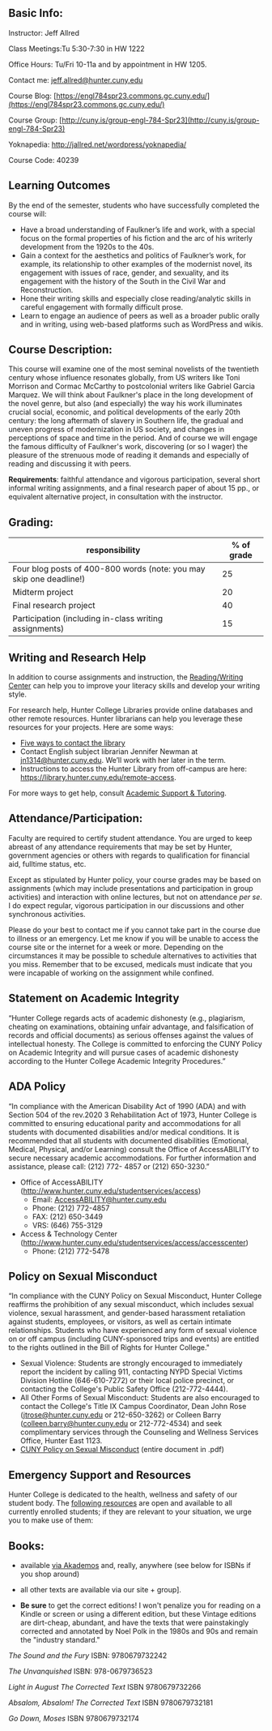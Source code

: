 ## Basic Info:
Instructor: Jeff Allred

Class Meetings:Tu 5:30-7:30 in HW 1222

Office Hours: Tu/Fri 10-11a and by appointment in HW 1205. 

Contact me: [jeff.allred@hunter.cuny.edu](mailto:jeff.allred@hunter.cuny.edu)

Course Blog: [https://engl784spr23.commons.gc.cuny.edu/](https://engl784spr23.commons.gc.cuny.edu/)

Course Group: [http://cuny.is/group-engl-784-Spr23](http://cuny.is/group-engl-784-Spr23)

Yoknapedia: http://jallred.net/wordpress/yoknapedia/

Course Code: 40239

## **Learning Outcomes**

By the end of the semester, students who have successfully completed the course will:

- Have a broad understanding of Faulkner’s life and work, with a special focus on the formal properties of his fiction and the arc of his writerly development from the 1920s to the 40s.
- Gain a context for the aesthetics and politics of Faulkner’s work, for example, its relationship to other examples of the modernist novel, its engagement with issues of race, gender, and sexuality, and its engagement with the history of the South in the Civil War and Reconstruction.
- Hone their writing skills and especially close reading/analytic skills in careful engagement with formally difficult prose.
- Learn to engage an audience of peers as well as a broader public orally and in writing, using web-based platforms such as WordPress and wikis.

## **Course Description:**
This course will examine one of the most seminal novelists of the twentieth century whose influence resonates globally, from US writers like Toni Morrison and Cormac McCarthy to postcolonial writers like Gabriel Garcia Marquez. We will think about Faulkner's place in the long development of the novel genre, but also (and especially) the way his work illuminates crucial social, economic, and political developments of the early 20th century: the long aftermath of slavery in Southern life, the gradual and uneven progress of modernization in US society, and changes in perceptions of space and time in the period. And of course we will engage the famous difficulty of Faulkner's work, discovering (or so I wager) the pleasure of the strenuous mode of reading it demands and especially of reading and discussing it with peers.

**Requirements**: faithful attendance and vigorous participation, several short informal writing assignments, and a final research paper of about 15 pp., or equivalent alternative project, in consultation with the instructor. 





## **Grading:**

| **responsibility**                                     | **% of grade** |
| ------------------------------------------------------ | -------------- |
| Four blog posts of 400-800 words (note: you may skip one deadline!)                       | 25            |
| Midterm project                                         |20       |
| Final research project                                 | 40             |
| Participation (including in-class writing assignments) | 15             |


## Writing and Research Help

In addition to course assignments and instruction, the [Reading/Writing Center](http://www.hunter.cuny.edu/rwc) can help you to improve your literacy skills and develop your writing style.

For research help, Hunter College Libraries provide online databases and other remote resources. Hunter librarians can help you leverage these resources for your projects. Here are some ways:

- [Five ways to contact the library](https://library.hunter.cuny.edu/ask-a-librarian)
- Contact English subject librarian Jennifer Newman at jn1314@hunter.cuny.edu. We’ll work with her later in the term.
- Instructions to access the Hunter Library from off-campus are here: https://library.hunter.cuny.edu/remote-access.

For more ways to get help, consult [Academic Support & Tutoring](http://www.hunter.cuny.edu/onestop/advising/academic-support-tutoring-1).

## Attendance/Participation:

Faculty are required to certify student attendance. You are urged to keep abreast of any attendance requirements that may be set by Hunter, government agencies or others with regards to qualification for financial aid, fulltime status, etc.

Except as stipulated by Hunter policy, your course grades may be based on assignments (which may include presentations and participation in group activities) and interaction with online lectures, but not on attendance *per se*. I do expect regular, vigorous participation in our discussions and other synchronous activities.

Please do your best to contact me if you cannot take part in the course due to illness or an emergency. Let me know if you will be unable to access the course site or the internet for a week or more. Depending on the circumstances it may be possible to schedule alternatives to activities that you miss. Remember that to be excused, medicals must indicate that you were incapable of working on the assignment while confined.

## Statement on Academic Integrity

“Hunter College regards acts of academic dishonesty (e.g., plagiarism, cheating on examinations, obtaining unfair advantage, and falsification of records and official documents) as serious offenses against the values of intellectual honesty. The College is committed to enforcing the CUNY Policy on Academic Integrity and will pursue cases of academic dishonesty according to the Hunter College Academic Integrity Procedures.”

## ADA Policy

“In compliance with the American Disability Act of 1990 (ADA) and with Section 504 of the rev.2020 3 Rehabilitation Act of 1973, Hunter College is committed to ensuring educational parity and accommodations for all students with documented disabilities and/or medical conditions. It is recommended that all students with documented disabilities (Emotional, Medical, Physical, and/or Learning) consult the Office of AccessABILITY to secure necessary academic accommodations. For further information and assistance, please call: (212) 772- 4857 or (212) 650-3230.”


- Office of AccessABILITY (http://www.hunter.cuny.edu/studentservices/access)
    - Email: AccessABILITY@hunter.cuny.edu
    - Phone: (212) 772-4857
    - FAX: (212) 650-3449
    - VRS: (646) 755-3129
- Access & Technology Center (http://www.hunter.cuny.edu/studentservices/access/accesscenter)
    - Phone: (212) 772-5478
    
## Policy on Sexual Misconduct

“In compliance with the CUNY Policy on Sexual Misconduct, Hunter College reaffirms the prohibition of any sexual misconduct, which includes sexual violence, sexual harassment, and gender-based harassment retaliation against students, employees, or visitors, as well as certain intimate relationships. Students who have experienced any form of sexual violence on or off campus (including CUNY-sponsored trips and events) are entitled to the rights outlined in the Bill of Rights for Hunter College."

- Sexual Violence: Students are strongly encouraged to immediately report the incident by calling 911, contacting NYPD Special Victims Division Hotline (646-610-7272) or their local police precinct, or contacting the College's Public Safety Office (212-772-4444).
- All Other Forms of Sexual Misconduct: Students are also encouraged to contact the College's Title IX Campus Coordinator, Dean John Rose (jtrose@hunter.cuny.edu or 212-650-3262) or Colleen Barry (colleen.barry@hunter.cuny.edu or 212-772-4534) and seek complimentary services through the Counseling and Wellness Services Office, Hunter East 1123.
- [CUNY Policy on Sexual Misconduct](https://www.cuny.edu/wp-content/uploads/sites/4/page-assets/about/administration/offices/ovsa/policies/Sexual-misconduct-8.30.18-PSM-2018-005.pdf) (entire document in .pdf)

## Emergency Support and Resources

Hunter College is dedicated to the health, wellness and safety of our student body. The [following resources](https://ww2.hunter.cuny.edu/students/student-life/emergency-support-and-resources/food-pantry-the-purple-apron/) are open and available to all currently enrolled students; if they are relevant to your situation, we urge you to make use of them:  


## Books:

* available [via Akademos](https://hunter.textbookx.com/institutional/index.php?action=browse#books/3676287/) and, really, anywhere (see below for ISBNs if you shop around) 

* all other texts are available via our site + group]. 
* **Be sure** to get the correct editions! I won't penalize you for reading on a Kindle or screen or using a different edition, but these Vintage editions are dirt-cheap, abundant, and have the texts that were painstakingly corrected and annotated by Noel Polk in the 1980s and 90s and remain the "industry standard."


*The Sound and the Fury* 
ISBN: 9780679732242

*The Unvanquished*
ISBN: 978-0679736523

*Light in August The Corrected Text*
ISBN 9780679732266

*Absalom, Absalom! The Corrected Text*
ISBN  9780679732181

*Go Down, Moses*
ISBN 9780679732174








